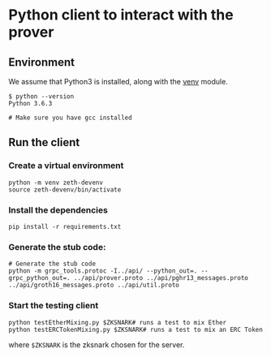 # Python client to interact with the prover

## Environment

We assume that Python3 is installed, along with the [venv](https://docs.python.org/3/library/venv.html#module-venv) module.

```
$ python --version
Python 3.6.3

# Make sure you have gcc installed
```

## Run the client

### Create a virtual environment

```
python -m venv zeth-devenv
source zeth-devenv/bin/activate
```

### Install the dependencies

```
pip install -r requirements.txt
```

### Generate the stub code:

```
# Generate the stub code
python -m grpc_tools.protoc -I../api/ --python_out=. --grpc_python_out=. ../api/prover.proto ../api/pghr13_messages.proto ../api/groth16_messages.proto ../api/util.proto
```

### Start the testing client

```
python testEtherMixing.py $ZKSNARK# runs a test to mix Ether
python testERCTokenMixing.py $ZKSNARK# runs a test to mix an ERC Token
```

where `$ZKSNARK` is the zksnark chosen for the server.